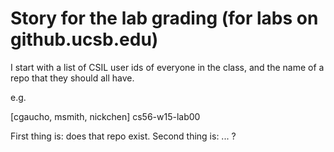 # Story for the lab grading (for labs on github.ucsb.edu) 

I start with a list of CSIL user ids of everyone in the class, and the name of a repo that they should all have.

e.g. 

[cgaucho, msmith, nickchen]
cs56-w15-lab00

First thing is:  does that repo exist.
Second thing is: ... ?
